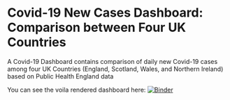 # Covid-19 New Cases Dashboard: Comparison between Four UK Countries

A Covid-19 Dashboard contains comparison of daily new Covid-19 cases among four UK Countries (England, Scotland, Wales, and Northern Ireland) based on Public Health England data


You can see the voila rendered dashboard here: [![Binder](https://mybinder.org/badge_logo.svg)](https://mybinder.org/v2/gh/irsyadqomar/covid19dashboard/HEAD?urlpath=%2Fvoila%2Frender%2Fcovid4countriesdash.ipynb)


